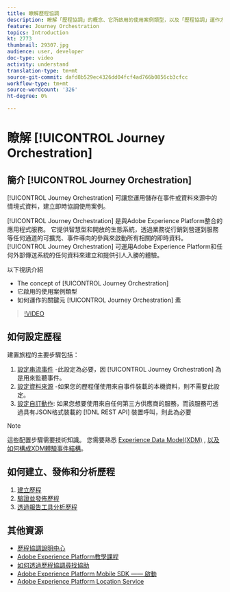```yaml
---
title: 瞭解歷程協調
description: 瞭解「歷程協調」的概念、它所啟用的使用案例類型，以及「歷程協調」運作方式的關鍵要素。
feature: Journey Orchestration
topics: Introduction
kt: 2773
thumbnail: 29307.jpg
audience: user, developer
doc-type: video
activity: understand
translation-type: tm+mt
source-git-commit: dafd8b529ec4326dd04fcf4ad766b0856cb3cfcc
workflow-type: tm+mt
source-wordcount: '326'
ht-degree: 0%

---
```



# 瞭解 [!UICONTROL Journey Orchestration]

## 簡介 [!UICONTROL Journey Orchestration]

[!UICONTROL Journey Orchestration] 可讓您運用儲存在事件或資料來源中的情境式資料，建立即時協調使用案例。

[!UICONTROL Journey Orchestration] 是與Adobe Experience Platform整合的應用程式服務。 它提供智慧型和開放的生態系統，透過業務從行銷到營運到服務等任何通道的可擴充、事件導向的參與來啟動所有相關的即時資料。 [!UICONTROL Journey Orchestration] 可運用Adobe Experience Platform和任何外部傳送系統的任何資料來建立和提供引人入勝的體驗。

以下視訊介紹

* The concept of [!UICONTROL Journey Orchestration]
* 它啟用的使用案例類型
* 如何運作的關鍵元 [!UICONTROL Journey Orchestration] 素

>[!VIDEO](https://video.tv.adobe.com/v/29307?quality=12)

## 如何設定歷程

建置旅程的主要步驟包括：

1. [設定串流事件](/help/configuring-journey-orchestration/configure-streaming-events.md) -此設定為必要，因 [!UICONTROL Journey Orchestration] 為是用來監聽事件。
1. [設定資料來源](/help/configuring-journey-orchestration/configure-data-sources.md) -如果您的歷程僅使用來自事件裝載的本機資料，則不需要此設定。
1. [設定自訂動作](/help/configuring-journey-orchestration/configure-actions.md): 如果您想要使用來自任何第三方供應商的服務，而該服務可透過具有JSON格式裝載的 [!DNL REST API] 裝置呼叫，則此為必要

>[!NOTE]
>
>這些配置步驟需要技術知識。 您需要熟悉 [Experience Data Model(XDM)](https://docs.adobe.com/content/help/en/platform-learn/tutorials/schemas/understanding-the-xdm-system-and-experience-data-model.html) , [以及如何構成XDM體驗事件結構](https://docs.adobe.com/content/help/en/platform-learn/tutorials/schemas/create-your-first-schema-with-out-of-the-box-components.html)。

## 如何建立、發佈和分析歷程

1. [建立歷程](/help/create-a-journey.md)
1. [驗證並發佈歷程](/help/validate-and-publish-a-journey.md)
1. [透過報告工具分析歷程](/help/analyze-a-journey-via-reporting-tools.md)

## 其他資源

* [歷程協調說明中心](https://docs.adobe.com/content/help/en/journeys/using/journey-orchestration-home.html)
* [Adobe Experience Platform教學課程](https://docs.adobe.com/content/help/en/platform-learn/tutorials/overview.html)
* [如何透過歷程協調尋找協助](/help/understanding-journey-orchestration.md)
* [Adobe Experience Platform Mobile SDK —— 啟動](https://docs.adobe.com/content/help/en/core-services-learn/tutorials/launch-mobile/understanding-the-mobile-sdks.html)
* [Adobe Experience Platform Location Service](https://docs.adobe.com/content/help/en/places/using/home.html)
